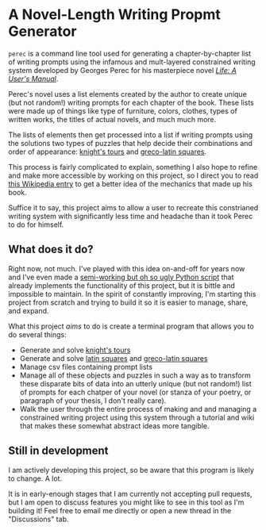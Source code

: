 # A Novel-Length Writing Propmt Generator

`perec` is a command line tool used for generating a chapter-by-chapter list of writing prompts using the infamous and mult-layered constrained writing system developed by Georges Perec for his masterpiece novel [*Life: A User's Manual*](https://en.wikipedia.org/wiki/Life:_A_User%27s_Manual).

Perec's novel uses a list elements created by the author to create unique (but not random!) writing prompts for each chapter of the book. These lists were made up of things like type of furniture, colors, clothes, types of written works, the titles of actual novels, and much much more.

The lists of elements then get processed into a list if writing prompts using the solutions two types of puzzles that help decide their combinations and order of appearance: [knight's tours](https://en.wikipedia.org/wiki/Knight%27s_tour) and [greco-latin squares](https://handwiki.org/wiki/Graeco-Latin_square).

This process is fairly complicated to explain, something I also hope to refine and make more accessible by working on this project, so I direct you to read [this Wikipedia entry](https://en.wikipedia.org/wiki/Life:_A_User's_Manual#Elements) to get a better idea of the mechanics that made up his book.

Suffice it to say, this project aims to allow a user to recreate this constrianed writing system with significantly less time and headache than it took Perec to do for himself.

## What does it do?

Right now, not much. I've played with this idea on-and-off for years now and I've even made a [semi-working but oh so ugly Python script]((https://github.com/OulipianSummer/Perecian)) that already implements the functionality of this project, but it is bittle and impossible to maintain. In the spirit of constantly improving, I'm starting this project from scratch and trying to build it so it is easier to manage, share, and expand.

What this project *aims* to do is create a terminal program that allows you to do several things:

- Generate and solve [knight's tours](https://en.wikipedia.org/wiki/Knight%27s_tour)
- Generate and solve [latin squares](https://en.wikipedia.org/wiki/Latin_square) and [greco-latin squares](https://handwiki.org/wiki/Graeco-Latin_square)
- Manage csv files containing prompt lists
- Manage all of these objects and puzzles in such a way as to transform these disparate bits of data into an utterly unique (but not random!) list of prompts for each chatper of your novel (or stanza of your poetry, or paragraph of your thesis, I don't really care).
- Walk the user through the entire process of making and and managing a constrained writing project using this system through a tutorial and wiki that makes these somewhat abstract ideas more tangible.

## Still in development

I am actively developing this project, so be aware that this program is likely to change. A lot.

It is in early-enough stages that I am currently not accepting pull requests, but I am open to discuss features you might like to see in this tool as I'm building it! Feel free to email me directly or open a new thread in the "Discussions" tab.
